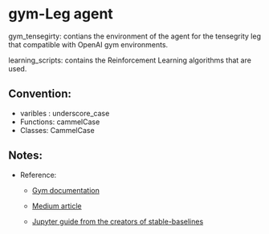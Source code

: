 # gym-Leg agent

gym_tensegirty: contians the environment of the agent for the tensegrity leg that compatible with OpenAI gym environments.

learning_scripts: contains the Reinforcement Learning algorithms that are used.



## Convention:

* varibles : underscore_case
* Functions: cammelCase
* Classes: CammelCase

## Notes:

- Reference:
    * [Gym documentation](https://github.com/openai/gym/blob/master/docs/creating-environments.md)
    
    * [Medium article](https://towardsdatascience.com/creating-a-custom-openai-gym-environment-for-stock-trading-be532be3910e)

    * [Jupyter guide from the creators of stable-baselines](https://github.com/araffin/rl-tutorial-jnrr19/blob/master/5_custom_gym_env.ipynb)
    
